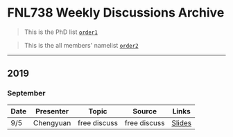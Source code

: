 # FNL738 Weekly Discussions Archive

> This is the PhD list [`order1`](https://github.com/fnlab738/Weekly-Discussions-Archive/blob/master/phdlist.md)

> This is the all members' namelist [`order2`](https://github.com/fnlab738/Weekly-Discussions-Archive/blob/master/namelist.md)

---

## 2019

### September

|    Date    | Presenter | Topic | Source | Links |
|------------|-----------|-------|--------|-------|
|   9/5  | Chengyuan | free discuss |  free discuss | [Slides](https://github.com/fnlab738/Weekly-Discussions-Archive/blob/master/files/2019/09/09-05-Chengyuan-slides-free-discussion.pptx)


